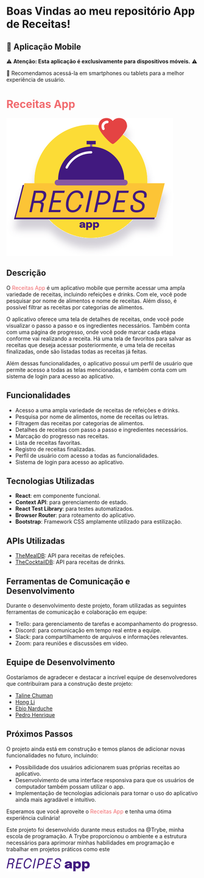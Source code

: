 # Boas Vindas ao meu repositório App de Receitas!

## 📱 Aplicação Mobile

⚠️ **Atenção: Esta aplicação é exclusivamente para dispositivos móveis.** ⚠️

📱 Recomendamos acessá-la em smartphones ou tablets para a melhor experiência de usuário.

# <span style="color:#F16B6F">Receitas App</span>

![Receitas App](/src//images/logoRecipes.svg)

## Descrição

O <span style="color:#F16B6F">Receitas App</span> é um aplicativo mobile que permite acessar uma ampla variedade de receitas, incluindo refeições e drinks. Com ele, você pode pesquisar por nome de alimentos e nome de receitas. Além disso, é possível filtrar as receitas por categorias de alimentos.

O aplicativo oferece uma tela de detalhes de receitas, onde você pode visualizar o passo a passo e os ingredientes necessários. Também conta com uma página de progresso, onde você pode marcar cada etapa conforme vai realizando a receita. Há uma tela de favoritos para salvar as receitas que deseja acessar posteriormente, e uma tela de receitas finalizadas, onde são listadas todas as receitas já feitas.

Além dessas funcionalidades, o aplicativo possui um perfil de usuário que permite acesso a todas as telas mencionadas, e também conta com um sistema de login para acesso ao aplicativo.

## Funcionalidades

- Acesso a uma ampla variedade de receitas de refeições e drinks.
- Pesquisa por nome de alimentos, nome de receitas ou letras.
- Filtragem das receitas por categorias de alimentos.
- Detalhes de receitas com passo a passo e ingredientes necessários.
- Marcação do progresso nas receitas.
- Lista de receitas favoritas.
- Registro de receitas finalizadas.
- Perfil de usuário com acesso a todas as funcionalidades.
- Sistema de login para acesso ao aplicativo.

## Tecnologias Utilizadas

- **React**: em componente funcional.
- **Context API**: para gerenciamento de estado.
- **React Test Library**: para testes automatizados.
- **Browser Router**: para roteamento do aplicativo.
- **Bootstrap**: Framework CSS amplamente utilizado para estilização.

## APIs Utilizadas

- [TheMealDB](https://www.themealdb.com/): API para receitas de refeições.
- [TheCocktailDB](https://www.thecocktaildb.com/api.php): API para receitas de drinks.

## Ferramentas de Comunicação e Desenvolvimento

Durante o desenvolvimento deste projeto, foram utilizadas as seguintes ferramentas de comunicação e colaboração em equipe:

- Trello: para gerenciamento de tarefas e acompanhamento do progresso.
- Discord: para comunicação em tempo real entre a equipe.
- Slack: para compartilhamento de arquivos e informações relevantes.
- Zoom: para reuniões e discussões em vídeo.

## Equipe de Desenvolvimento

Gostaríamos de agradecer e destacar a incrível equipe de desenvolvedores que contribuíram para a construção deste projeto:

- <a href="https://github.com/talinechuman" target="blank">Taline Chuman</a>
- <a href="https://github.com/hongllqi" target="blank">Hong Li</a>
- <a href="https://github.com/ebionarduche" target="blank">Ebio Narduche</a>
- <a href="https://github.com/pedro-hc" target="blank">Pedro Henrique</a>

## Próximos Passos

O projeto ainda está em construção e temos planos de adicionar novas funcionalidades no futuro, incluindo:

- Possibilidade dos usuários adicionarem suas próprias receitas ao aplicativo.
- Desenvolvimento de uma interface responsiva para que os usuários de computador também possam utilizar o app.
- Implementação de tecnologias adicionais para tornar o uso do aplicativo ainda mais agradável e intuitivo.

Esperamos que você aproveite o <span style="color:#F16B6F">Receitas App</span> e tenha uma ótima experiência culinária!

Este projeto foi desenvolvido durante meus estudos na @Trybe, minha escola de programação. A Trybe proporcionou o ambiente e a estrutura necessários para aprimorar minhas habilidades em programação e trabalhar em projetos práticos como este

![Receitas App Logo](/src/images/recipeApp.svg)
